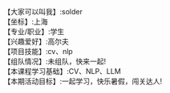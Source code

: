 【大家可以叫我】:solder  
【坐标】:上海  
【专业/职业】:学生  
【兴趣爱好】:高尔夫  
【项目技能】:cv、nlp  
【组队情况】:未组队，快来一起!  
【本课程学习基础】:CV、NLP、LLM  
【本期活动目标】:一起学习，快乐暑假，闯关达人!  